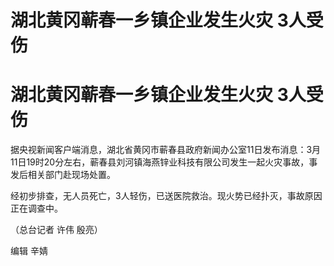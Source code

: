 # 湖北黄冈蕲春一乡镇企业发生火灾 3人受伤

# 湖北黄冈蕲春一乡镇企业发生火灾 3人受伤

据央视新闻客户端消息，湖北省黄冈市蕲春县政府新闻办公室11日发布消息：3月11日19时20分左右，蕲春县刘河镇海燕锌业科技有限公司发生一起火灾事故，事发后相关部门赴现场处置。

经初步排查，无人员死亡，3人轻伤，已送医院救治。现火势已经扑灭，事故原因正在调查中。

（总台记者 许伟 殷亮）

编辑 辛婧

